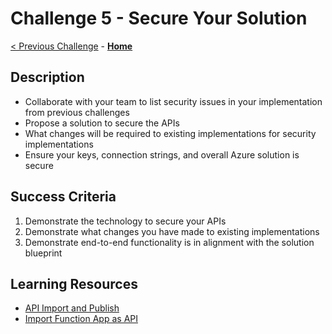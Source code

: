 # Challenge 5 - Secure Your Solution

[< Previous Challenge](./Challenge04.md) - **[Home](../README.md)**

## Description

- Collaborate with your team to list security issues in your implementation from previous challenges
- Propose a solution to secure the APIs
- What changes will be required to existing implementations for security implementations
- Ensure your keys, connection strings, and overall Azure solution is secure


## Success Criteria

1. Demonstrate the technology to secure your APIs
2. Demonstrate what changes you have made to existing implementations
3. Demonstrate end-to-end functionality is in alignment with the solution blueprint

## Learning Resources

- [API Import and Publish](https://docs.microsoft.com/en-us/azure/api-management/import-and-publish)
- [Import Function App as API](https://docs.microsoft.com/en-us/azure/api-management/import-function-app-as-api)
